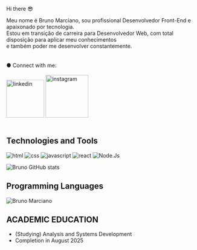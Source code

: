 Hi there :sunglasses:

Meu nome é Bruno Marciano, sou profissional Desenvolvedor Front-End e apaixonado por tecnologia.<br>
Estou em transição de carreira para Desenvolvedor Web, com total disposição para aplicar meu conhecimentos<br> e também poder me desenvolver constantemente.
<br><br><br/>
● Connect with me: 
<br><br>
<a href="https://www.linkedin.com/in/obrunomarciano" target="_black"><img src="https://img.shields.io/badge/LinkedIn-0077B5?style=for-the-badge&logo=linkedin&logoColor=white" alt="linkedin" width=100px /><a/>
<a href="https://www.instagram.com/obruno_dev" target="_blank"><img src="https://img.shields.io/badge/Instagram-E4405F?style=for-the-badge&logo=instagram&logoColor=white" alt="instagram" width=113px /><a/>
<br><br/>

## Technologies and Tools

<div align>
<img  src="https://img.shields.io/badge/HTML5-E34F26?style=for-the-badge&logo=html5&logoColor=white" alt="html" />
<img  src="https://img.shields.io/badge/CSS3-1572B6?style=for-the-badge&logo=css3&logoColor=white" alt="css" />
<img  src="https://img.shields.io/badge/JavaScript-F7DF1E?style=for-the-badge&logo=javascript&logoColor=black" alt="javascript"  />
<img  src="https://img.shields.io/badge/React-20232A?style=for-the-badge&logo=react&logoColor=61DAFB" alt="react" />
<img  src="https://img.shields.io/badge/Node.js-43853D?style=for-the-badge&logo=node.js&logoColor=white" alt="Node.Js" />

![Bruno GitHub stats](https://github-readme-stats.vercel.app/api?username=obrunomarciano&show_icons=true&theme=transparent)


## Programming Languages
![Bruno Marciano](https://github-readme-stats.vercel.app/api/top-langs/?username=obrunomarciano&langs_count=8&theme=dark)

</div>


## ACADEMIC EDUCATION
* (Studying) Analysis and Systems Development
* Completion in August 2025

